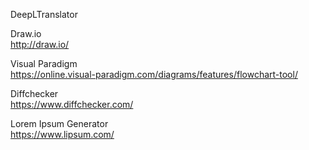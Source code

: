 DeepLTranslator <br>

Draw.io <br>
http://draw.io/

Visual Paradigm<br>
https://online.visual-paradigm.com/diagrams/features/flowchart-tool/

Diffchecker<br>
https://www.diffchecker.com/

Lorem Ipsum Generator<br>
https://www.lipsum.com/
